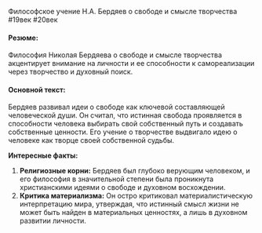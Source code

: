 Философское учение Н.А. Бердяев о свободе и смысле творчества
#19век #20век 
#### Резюме:

Философия Николая Бердяева о свободе и смысле творчества акцентирует внимание на личности и ее способности к самореализации через творчество и духовный поиск.

#### Основной текст:

Бердяев развивал идеи о свободе как ключевой составляющей человеческой души. Он считал, что истинная свобода проявляется в способности человека выбирать свой собственный путь и создавать собственные ценности. Его учение о творчестве выдвигало идею о человеке как творце своей собственной судьбы.

**Интересные факты:**

1. **Религиозные корни:** Бердяев был глубоко верующим человеком, и его философия в значительной степени была проникнута христианскими идеями о свободе и духовном восхождении.
2. **Критика материализма:** Он остро критиковал материалистическую интерпретацию мира, утверждая, что истинный смысл жизни не может быть найден в материальных ценностях, а лишь в духовном развитии личности.